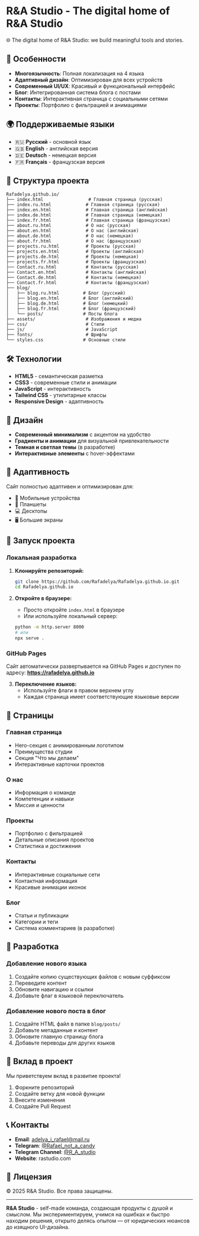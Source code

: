 # R&A Studio - The digital home of R&A Studio

🌐 The digital home of R&A Studio: we build meaningful tools and stories.

## 🚀 Особенности

- **Многоязычность**: Полная локализация на 4 языка
- **Адаптивный дизайн**: Оптимизирован для всех устройств
- **Современный UI/UX**: Красивый и функциональный интерфейс
- **Блог**: Интегрированная система блога с постами
- **Контакты**: Интерактивная страница с социальными сетями
- **Проекты**: Портфолио с фильтрацией и анимациями

## 🌍 Поддерживаемые языки

- 🇷🇺 **Русский** - основной язык
- 🇬🇧 **English** - английская версия
- 🇩🇪 **Deutsch** - немецкая версия  
- 🇫🇷 **Français** - французская версия

## 📁 Структура проекта

```
Rafadelya.github.io/
├── index.html                 # Главная страница (русская)
├── index.ru.html             # Главная страница (русская)
├── index.en.html             # Главная страница (английская)
├── index.de.html             # Главная страница (немецкая)
├── index.fr.html             # Главная страница (французская)
├── about.ru.html             # О нас (русская)
├── about.en.html             # О нас (английская)
├── about.de.html             # О нас (немецкая)
├── about.fr.html             # О нас (французская)
├── projects.ru.html          # Проекты (русская)
├── projects.en.html          # Проекты (английская)
├── projects.de.html          # Проекты (немецкая)
├── projects.fr.html          # Проекты (французская)
├── Contact.ru.html           # Контакты (русская)
├── Contact.en.html           # Контакты (английская)
├── Contact.de.html           # Контакты (немецкая)
├── Contact.fr.html           # Контакты (французская)
├── blog/
│   ├── blog.ru.html         # Блог (русский)
│   ├── blog.en.html         # Блог (английский)
│   ├── blog.de.html         # Блог (немецкий)
│   ├── blog.fr.html         # Блог (французский)
│   └── posts/               # Посты блога
├── assets/                   # Изображения и медиа
├── css/                      # Стили
├── js/                       # JavaScript
├── fonts/                    # Шрифты
└── styles.css               # Основные стили
```

## 🛠 Технологии

- **HTML5** - семантическая разметка
- **CSS3** - современные стили и анимации
- **JavaScript** - интерактивность
- **Tailwind CSS** - утилитарные классы
- **Responsive Design** - адаптивность

## 🎨 Дизайн

- **Современный минимализм** с акцентом на удобство
- **Градиенты и анимации** для визуальной привлекательности
- **Темная и светлая темы** (в разработке)
- **Интерактивные элементы** с hover-эффектами

## 📱 Адаптивность

Сайт полностью адаптивен и оптимизирован для:
- 📱 Мобильные устройства
- 📱 Планшеты
- 💻 Десктопы
- 🖥 Большие экраны

## 🚀 Запуск проекта

### Локальная разработка

1. **Клонируйте репозиторий:**
   ```bash
   git clone https://github.com/Rafadelya/Rafadelya.github.io.git
   cd Rafadelya.github.io
   ```

2. **Откройте в браузере:**
   - Просто откройте `index.html` в браузере
   - Или используйте локальный сервер:
   ```bash
   python -m http.server 8000
   # или
   npx serve .
   ```

### GitHub Pages

Сайт автоматически развертывается на GitHub Pages и доступен по адресу:
**https://rafadelya.github.io**

3. **Переключение языков:**
   - Используйте флаги в правом верхнем углу
   - Каждая страница имеет соответствующие языковые версии

## 📄 Страницы

### Главная страница
- Hero-секция с анимированным логотипом
- Преимущества студии
- Секция "Что мы делаем"
- Интерактивные карточки проектов

### О нас
- Информация о команде
- Компетенции и навыки
- Миссия и ценности

### Проекты
- Портфолио с фильтрацией
- Детальные описания проектов
- Статистика и достижения

### Контакты
- Интерактивные социальные сети
- Контактная информация
- Красивые анимации иконок

### Блог
- Статьи и публикации
- Категории и теги
- Система комментариев (в разработке)

## 🔧 Разработка

### Добавление нового языка
1. Создайте копию существующих файлов с новым суффиксом
2. Переведите контент
3. Обновите навигацию и ссылки
4. Добавьте флаг в языковой переключатель

### Добавление нового поста в блог
1. Создайте HTML файл в папке `blog/posts/`
2. Добавьте метаданные и контент
3. Обновите главную страницу блога
4. Добавьте переводы для других языков

## 🤝 Вклад в проект

Мы приветствуем вклад в развитие проекта! 

1. Форкните репозиторий
2. Создайте ветку для новой функции
3. Внесите изменения
4. Создайте Pull Request

## 📞 Контакты

- **Email**: adelya_i_rafael@mail.ru
- **Telegram**: [@Rafael_not_a_candy](https://t.me/Rafael_not_a_candy)
- **Telegram Channel**: [@R_A_studio](https://t.me/R_A_studio)
- **Website**: rastudio.com

## 📄 Лицензия

© 2025 R&A Studio. Все права защищены.

---

**R&A Studio** - self-made команда, создающая продукты с душой и смыслом. Мы экспериментируем, учимся на ошибках и быстро находим решения, открыто делясь опытом — от юридических нюансов до изящного UI-дизайна.
